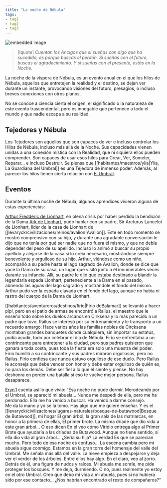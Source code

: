 ```yaml
---
title: "La noche de Nébula" 
tags: 
- tag1 
- tag2
- tag3
---
```


![embedded image](https://assets.legendkeeper.com/339606c6-fe9a-4a18-bfc0-9a990ef38b6a.jpg "Attachment")

> [!quote]
> _Cuentan los Ancigos que si sueñas con algo que ha sucedido, es porque buscas el perdón. Si sueñas con el futuro, buscas el agradecimiento. Y si sueñas con el presente, estás en la Noche._

La noche de la víspera de Nébula, es un evento anual en el que los hilos de Nébula, aquellos que entretejen la realidad y el destino, se dejan ver durante un instante, provocando visiones del futuro, presagios, o incluso breves conexiones con otros planos.

No se conoce a ciencia cierta el origen, el significado o la naturaleza de este evento trascendental, pero es innegable que pertenece a todo el mundo y que nadie escapa a su realidad.

## Tejedores y Nébula

Los Tejedores son aquellos que son capaces de ver e incluso controlar los Hilos de Nébula, incluso más allá de la Noche. Sus capacidades vienen unidas a una conexión mística con la Realidad, que ni siquiera ellos pueden comprender. Son capaces de usar esos hilos para Crear, Ver, Someter, Reparar… e incluso Destruir. Se piensa que [[habitantes/maestros/ylia|Ylia, La Guardiana del Umbral]] es una Tejedora de inmenso poder. Además, al parecer los hilos tienen cierta relación con [El Umbral](https://www.legendkeeper.com/app/ckvil5g57t6310808rct5ktxd/ckw8bf0j2000b036cl8v1y9de/).

## Eventos

Durante la última noche de Nébula, algunos aprendices vivieron alguna de estas experiencias:

[Arthur Fredderic de Lionhart](https://www.legendkeeper.com/app/ckvil5g57t6310808rct5ktxd/ckz7fa5dx000t036cztrj369k/), en plena crisis por haber perdido la bendición de la Dama [Ark de Lionhart](https://www.legendkeeper.com/app/ckvil5g57t6310808rct5ktxd/ckzd92pah006s036c4vkawaeo/), pudo hablar con su padre, Sir Arcturus Lancelot de Lionhart, líder de la casa de Lionhart de [[levaryck/civilizaciones/reinos/avalion|Avalion]]. Este en todo momento se mostró comprensivo con su hijo, y durante una agradable conversación le dijo que no tenía por qué ser nadie que no fuera él mismo, y que no debía depender del peso de su apellido. Incluso lo animó a buscar su propio apellido y alejarse de la casa si lo creía necesario, mostrándose siempre benevolente y orgulloso de su hijo. Arthur, viéndose como un niño, acompañó a su padre hasta el lago sagrado de Avalion, donde se dice que yace la Dama de su casa, un lugar que visitó junto a él innumerables veces durante su infancia. Allí, su padre le dijo que estaba destinado a blandir la legendaria espada Lionhart, perteneciente a la Dama en el pasado, abriendo las aguas del lago sagrado y mostrándole el fondo del mismo. Arthur pudo ver la espada clavada en el fondo del lago, aunque no había ni rastro del cuerpo de la Dama de Lionhart.

[[habitantes/aventureros/destinos/firio|Firio deBalamar]] se levantó a hacer pipí, pero en el patio de armas se encontró a Railus, el maestro que le enseñó todo sobre los duelos arcanos en Cirksena y lo más parecido a un padre que tuvo. Railus se interesó por su entrenamiento y le transporto a un recuerdo amargo: Hace varios años las familias nobles de Circksena montaban grandes banquetes donde cualquiera, sin importar su estatus, podía acudir, todo por celebrar el día de Nébula. Firio se enfrentaba a un contrincante para entretener a la ciudad, pero sus padres quisieron que ganara a toda costa, pues toda la fiesta era solo una muestra del poder. Firio humilló a su contrincante y sus padres miraron orgullosos, pero no Railus. Firio confiesa que nunca estuvo orgulloso de ese duelo. Pero Railus le aconseja que debe vencer con honor y debe estar orgulloso de quién es, no para los demás. Debe ser fiel a lo que él siente y piense. No hay deshonra en perder una batalla si eso te vuelve mejor persona. Railus desaparece.

[Eryn'l](https://www.legendkeeper.com/app/ckvil5g57t6310808rct5ktxd/ckz7fbq6f001g036czgh1ynox/) cuenta así lo que vivió: “Esa noche no pude dormir. Merodeando por el Umbral, se apareció mi abuela... Nunca me despedí de ella, pero me ha perdonado. Ella me ha venido a buscar. Ha venido a darme consejo.  
Me da la mano y yo se la tomo. Hay algo que me quiere enseñar. Y es el [[levaryck/civilizaciones/lugares-naturales/bosque-de-butawood|Bosque de Butawood]], mi hogar El gran árbol, la gran sala de las matriarcas, en honor a la primera de ellas, El primer brote. La misma dríade que dio vida a este gran árbol... O eso dicen En él veo cómo Viridio entrega algo al Primer Brote que ayudaría a las dríades de Butawood. Aunque no tiene sentido, si ella dio vida al gran árbol... ¿Sería su hija? La verdad Es que se parecían mucho. Pero todo de esa noche es confuso... La escena cambia pero mi abuela sigue conmigo. Estamos en la gran torre del homenaje del valle del Umbral. Me señala más allá del valle. La nieve empieza a despejarse y deja ver el verdor de los árboles. Entre ellos hay algo. En el claro, veo al zorro. Detrás de él, una figura de nudos y raíces. Mi abuela me sonríe, me pide proteger los bosques. Y me deja, durmiendo. O no, pues realmente yo estoy en el otro Umbral. Creo que debo mi vida a mi abuela, pues si no hubiera sido por ese contacto... ¿Nos habrían encontrado el resto de compañeros?”
